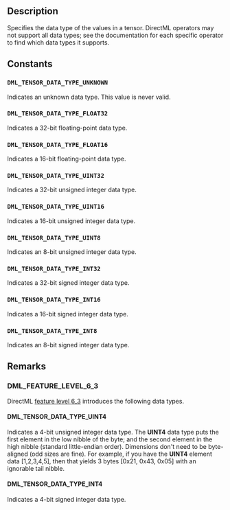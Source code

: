## Description

Specifies the data type of the values in a tensor. DirectML operators may not support all data types; see the documentation for each specific operator to find which data types it supports.

## Constants

### `DML_TENSOR_DATA_TYPE_UNKNOWN`

Indicates an unknown data type. This value is never valid.

### `DML_TENSOR_DATA_TYPE_FLOAT32`

Indicates a 32-bit floating-point data type.

### `DML_TENSOR_DATA_TYPE_FLOAT16`

Indicates a 16-bit floating-point data type.

### `DML_TENSOR_DATA_TYPE_UINT32`

Indicates a 32-bit unsigned integer data type.

### `DML_TENSOR_DATA_TYPE_UINT16`

Indicates a 16-bit unsigned integer data type.

### `DML_TENSOR_DATA_TYPE_UINT8`

Indicates an 8-bit unsigned integer data type.

### `DML_TENSOR_DATA_TYPE_INT32`

Indicates a 32-bit signed integer data type.

### `DML_TENSOR_DATA_TYPE_INT16`

Indicates a 16-bit signed integer data type.

### `DML_TENSOR_DATA_TYPE_INT8`

Indicates an 8-bit signed integer data type.

## Remarks

### DML_FEATURE_LEVEL_6_3

DirectML [feature level 6_3](https://learn.microsoft.com/windows/ai/directml/dml-feature-level-history#dml_feature_level_6_3) introduces the following data types.

#### DML_TENSOR_DATA_TYPE_UINT4

Indicates a 4-bit unsigned integer data type. The **UINT4** data type puts the first element in the low nibble of the byte; and the second element in the high nibble (standard little-endian order). Dimensions don't need to be byte-aligned (odd sizes are fine). For example, if you have the **UINT4** element data [1,2,3,4,5], then that yields 3 bytes [0x21, 0x43, 0x05] with an ignorable tail nibble.

#### DML_TENSOR_DATA_TYPE_INT4

Indicates a 4-bit signed integer data type.